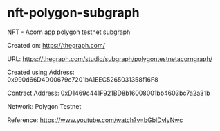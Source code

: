 # nft-polygon-subgraph
NFT - Acorn app polygon testnet subgraph

Created on: https://thegraph.com/

URL: https://thegraph.com/studio/subgraph/polygontestnetacorngraph/

Created using Address: 0x990d66D4D00679c7201bA1EEC5265031358f16F8

Contract Address: 0xD1469c441F921BD8b16008001bb4603bc7a2a31b

Network: Polygon Testnet

Reference: https://www.youtube.com/watch?v=bGblDvlyNwc
